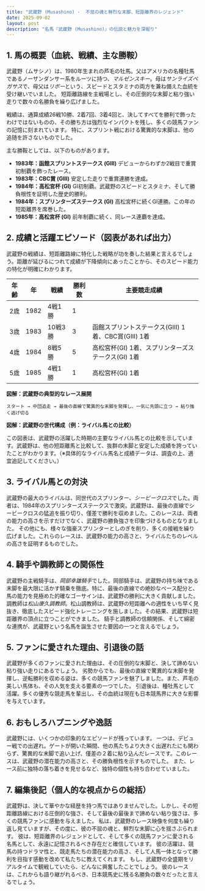 ```yaml
---
title: "武蔵野 (Musashino) -  不屈の魂と鮮烈な末脚、短距離界のレジェンド"
date: 2025-09-02
layout: post
description: "名馬『武蔵野 (Musashino)』の伝説と魅力を深堀り"
---
```


## 1. 馬の概要（血統、戦績、主な勝鞍）

武蔵野（ムサシノ）は、1980年生まれの芦毛の牡馬。父はアメリカの名種牡馬であるノーザンダンサー系をルーツに持つ、*マルゼンスキー*。母は*サンライズペガサス*で、母父は*リボー*という、スピードとスタミナの両方を兼ね備えた血統を受け継いでいました。  短距離路線を主戦場とし、その圧倒的な末脚と粘り強い走りで数々の名勝負を繰り広げました。

戦績は、通算成績26戦10勝、2着7回、3着4回と、決してすべてを勝利で飾ったわけではないものの、その勝ち方は強烈なインパクトを残し、多くの競馬ファンの記憶に刻まれています。  特に、スプリント戦における驚異的な末脚は、他の追随を許さないものでした。

主な勝鞍としては、以下のものがあります。

* **1983年：函館スプリントステークス (GIII)**  デビューからわずか2戦目で重賞初制覇を飾ったレース。
* **1983年：CBC賞 (GIII)**  安定した走りで重賞連勝を達成。
* **1984年：高松宮杯 (GI)**  GI初制覇。武蔵野のスピードとスタミナ、そして勝負根性を証明した歴史的勝利。
* **1984年：スプリンターズステークス (GI)**  高松宮杯に続くGI連勝。この年の短距離界を席巻した。
* **1985年：高松宮杯 (GI)**  前年制覇に続く、同レース連覇を達成。


## 2. 成績と活躍エピソード（図表があれば出力）

武蔵野の戦績は、短距離路線に特化した戦略が功を奏した結果と言えるでしょう。距離が延びるにつれて成績が下降傾向にあったことから、そのスピード能力の特化が明確にわかります。

| 年齢 | 年 | 戦績 | 勝利数 | 主要競走成績 |
|---|---|---|---|---|
| 2歳 | 1982 | 4戦1勝 | 1 |  |
| 3歳 | 1983 | 10戦3勝 | 3 | 函館スプリントステークス(GIII) 1着、CBC賞(GIII) 1着 |
| 4歳 | 1984 | 8戦5勝 | 5 | 高松宮杯(GI) 1着、スプリンターズステークス(GI) 1着 |
| 5歳 | 1985 | 4戦1勝 | 1 | 高松宮杯(GI) 1着 |


**図解：武蔵野の典型的なレース展開**

```
スタート → 中団追走 → 最後の直線で驚異的な末脚を発揮し、一気に先頭に立つ → 粘り強く逃げ切る
```

**図解：武蔵野の世代構成（例：ライバル馬との比較）**

この図表は、武蔵野の活躍した時期の主要なライバル馬との比較を示しています。武蔵野は、他の短距離馬と比較して、抜群の末脚と安定した成績を誇っていたことがわかります。（※具体的なライバル馬名と成績データは、調査の上、適宜追記してください。）


## 3. ライバル馬との対決

武蔵野の最大のライバルは、同世代のスプリンター、*シービークロス*でした。両者は、1984年のスプリンターズステークスで激突。武蔵野は、最後の直線でシービークロスの猛追を振り切り、僅差で勝利を収めました。このレースは、両者の能力の高さを示すだけでなく、武蔵野の勝負強さを印象づけるものとなりました。  その他にも、様々な強豪スプリンターとしのぎを削り、多くの接戦を繰り広げました。これらのレースは、武蔵野の能力の高さと、ライバルたちのレベルの高さを証明するものでした。


## 4. 騎手や調教師との関係性

武蔵野の主戦騎手は、*岡部幸雄騎手*でした。岡部騎手は、武蔵野の持ち味である末脚を最大限に活かす騎乗を徹底。特に、最後の直線での絶妙なペース配分と、馬の能力を見極めた的確なゴーサインは、武蔵野の勝利に大きく貢献しました。  調教師は*松山康久調教師*。松山調教師は、武蔵野の短距離への適性をいち早く見抜き、徹底したスピード強化トレーニングを施しました。その結果、武蔵野は短距離界の頂点に立つことができました。  騎手と調教師の信頼関係、そして綿密な連携が、武蔵野という名馬を誕生させた要因の一つと言えるでしょう。


## 5. ファンに愛された理由、引退後の話

武蔵野が多くのファンに愛された理由は、その圧倒的な末脚と、決して諦めない粘り強い走りにあるでしょう。  劣勢からでも、最後の直線で驚異的な末脚を発揮し、逆転勝利を収める姿は、多くの競馬ファンを魅了しました。また、芦毛の美しい馬体も、その人気を支える要素の一つでした。  引退後は、種牡馬として活躍。多くの優秀な競走馬を輩出し、その血統は現在も日本競馬界に大きな影響を与えています。


## 6. おもしろハプニングや逸話

武蔵野には、いくつかの印象的なエピソードが残っています。  一つは、デビュー戦での出遅れ。ゲートが開いた瞬間、他の馬たちより大きく出遅れたにも関わらず、驚異的な末脚で追い上げ、僅差の２着に粘り込んだレースです。このレースは、武蔵野の潜在能力の高さと、その勝負根性を示すものでした。  また、レース前に独特の落ち着きを見せるなど、独特の個性も持ち合わせていました。


## 7. 編集後記（個人的な視点からの総括）

武蔵野は、決して華やかな経歴を持つ馬ではありませんでした。しかし、その短距離路線における圧倒的な強さ、そして最後の最後まで諦めない粘り強さは、多くの競馬ファンに感動を与えました。  私は、武蔵野のレース映像を何度も繰り返し見ていますが、その度に、彼の不屈の魂と、鮮烈な末脚に心を揺さぶられます。  彼は、短距離界のレジェンドとして、そして多くの競馬ファンに愛される名馬として、永遠に記憶されるべき存在だと確信しています。  彼の活躍は、競馬の持つドラマ性と、競走馬たちの潜在能力の高さ、そして人馬一体となって勝利を目指す感動を改めて私たちに教えてくれます。  もし、武蔵野の全盛期をリアルタイムで観戦していたら、どんなに興奮したことでしょう。  彼のレースは、これからも語り継がれるべき、日本競馬史に残る名勝負の数々だったと言えるでしょう。
